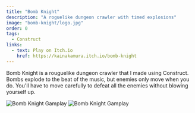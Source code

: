 ```yaml
---
title: "Bomb Knight"
description: "A roguelike dungeon crawler with timed explosions"
image: "bomb-knight/logo.jpg"
order: 0
tags:
  - Construct
links:
  - text: Play on Itch.io
    href: https://kainakamura.itch.io/bomb-knight
---
```


Bomb Knight is a rouguelike dungeon crawler that I made using Construct. Bombs explode to the beat of the music, but enemies only move when you do. You'll have to move carefully to defeat all the enemies without blowing yourself up.

![Bomb Knight Gamplay](/bomb-knight/gameplay1.gif)
![Bomb Knight Gamplay](/bomb-knight/gameplay2.gif)
